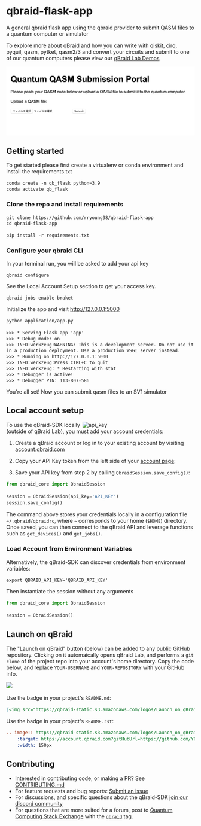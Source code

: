 # qbraid-flask-app
A general qbraid flask app using the qbraid provider to submit QASM files to a quantum computer or simulator

To explore more about qBraid and how you can write with qiskit, cirq, pyquil, qasm, pytket, qasm2/3 and convert your circuits and submit to one of our quantum computers please view our [qBraid Lab Demos](https://github.com/qbraid/qbraid-lab-demo)

<img align="center"  alt="api_key" src="./assets/home.png">

## Getting started
To get started please first create a virtualenv or conda environment and install the requirements.txt

```
conda create -n qb_flask python=3.9
conda activate qb_flask
```

### Clone the repo and install requirements

```
git clone https://github.com/rryoung98/qbraid-flask-app
cd qbraid-flask-app

pip install -r requirements.txt
```

### Configure your qbraid CLI
In your terminal run, you will be asked to add your api key
```
qbraid configure
```
See the Local Account Setup section to get your access key.

```
qbraid jobs enable braket
```

Initialize the app and visit http://127.0.0.1:5000

```
python application/app.py

>>> * Serving Flask app 'app'
>>> * Debug mode: on
>>> INFO:werkzeug:WARNING: This is a development server. Do not use it in a production deployment. Use a production WSGI server instead.
>>> * Running on http://127.0.0.1:5000
>>> INFO:werkzeug:Press CTRL+C to quit
>>> INFO:werkzeug: * Restarting with stat
>>> * Debugger is active!
>>> * Debugger PIN: 113-807-586
```

You're all set! Now you can submit qasm files to an SV1 simulator

## Local account setup
<img align="right" width="300" alt="api_key" src="https://qbraid-static.s3.amazonaws.com/manage-account.png">

To use the qBraid-SDK locally (outside of qBraid Lab), you must add your account
credentials:

1. Create a qBraid account or log in to your existing account by visiting
   [account.qbraid.com](https://account.qbraid.com/)
2. Copy your API Key token from the left side of
    your [account page](https://account.qbraid.com/):

3. Save your API key from step 2 by calling
   `QbraidSession.save_config()`:

```python
from qbraid_core import QbraidSession

session = QbraidSession(api_key='API_KEY')
session.save_config()
```

The command above stores your credentials locally in a configuration file `~/.qbraid/qbraidrc`,
where `~` corresponds to your home (`$HOME`) directory. Once saved, you can then connect to the
qBraid API and leverage functions such as `get_devices()` and `get_jobs()`.

### Load Account from Environment Variables

Alternatively, the qBraid-SDK can discover credentials from environment
variables:

```shell
export QBRAID_API_KEY='QBRAID_API_KEY'
```

Then instantiate the session without any arguments

```python
from qbraid_core import QbraidSession

session = QbraidSession()
```

## Launch on qBraid

The "Launch on qBraid" button (below) can be added to any public GitHub
repository. Clicking on it automaically opens qBraid Lab, and performs a
`git clone` of the project repo into your account's home directory. Copy the
code below, and replace `YOUR-USERNAME` and `YOUR-REPOSITORY` with your GitHub
info.

[<img src="https://qbraid-static.s3.amazonaws.com/logos/Launch_on_qBraid_white.png" width="150">](https://account.qbraid.com?gitHubUrl=https://github.com/qBraid/qBraid.git)

Use the badge in your project's `README.md`:

```markdown
[<img src="https://qbraid-static.s3.amazonaws.com/logos/Launch_on_qBraid_white.png" width="150">](https://account.qbraid.com?gitHubUrl=https://github.com/YOUR-USERNAME/YOUR-REPOSITORY.git)
```

Use the badge in your project's `README.rst`:

```rst
.. image:: https://qbraid-static.s3.amazonaws.com/logos/Launch_on_qBraid_white.png
    :target: https://account.qbraid.com?gitHubUrl=https://github.com/YOUR-USERNAME/YOUR-REPOSITORY.git
    :width: 150px
```

## Contributing

- Interested in contributing code, or making a PR? See
  [CONTRIBUTING.md](CONTRIBUTING.md)
- For feature requests and bug reports:
  [Submit an issue](https://github.com/qBraid/qBraid/issues)
- For discussions, and specific questions about the qBraid-SDK [join our discord community](https://discord.gg/TPBU2sa8Et)
- For questions that are more suited for a forum, post to
  [Quantum Computing Stack Exchange](https://quantumcomputing.stackexchange.com/)
  with the [`qbraid`](https://quantumcomputing.stackexchange.com/questions/tagged/qbraid) tag.
